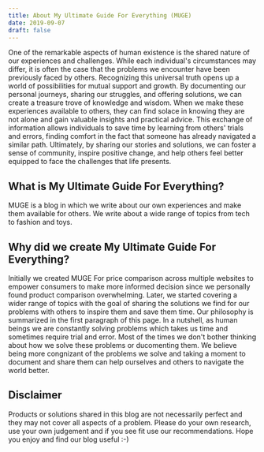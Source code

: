 ```yaml
---
title: About My Ultimate Guide For Everything (MUGE)
date: 2019-09-07
draft: false
---
```


One of the remarkable aspects of human existence is the shared nature of our experiences and challenges. While each individual's circumstances may differ, it is often the case that the problems we encounter have been previously faced by others. Recognizing this universal truth opens up a world of possibilities for mutual support and growth. By documenting our personal journeys, sharing our struggles, and offering solutions, we can create a treasure trove of knowledge and wisdom. When we make these experiences available to others, they can find solace in knowing they are not alone and gain valuable insights and practical advice. This exchange of information allows individuals to save time by learning from others' trials and errors, finding comfort in the fact that someone has already navigated a similar path. Ultimately, by sharing our stories and solutions, we can foster a sense of community, inspire positive change, and help others feel better equipped to face the challenges that life presents.

## What is My Ultimate Guide For Everything?

MUGE is a blog in which we write about our own experiences and make them available for others. We write about a wide range of topics from tech to fashion and toys. 

## Why did we create My Ultimate Guide For Everything?

Initially we created MUGE For price comparison across multiple websites to empower consumers to make more informed decision since we  personally found product comparison overwhelming. Later, we started covering a wider range of topics with the goal of sharing the solutions we find for our problems with others to inspire them and save them time. Our philosophy is summarized in the first paragraph of this page. In a nutshell, as human beings we are constantly solving problems which takes us time and sometimes require trial and error. Most of the times we don't bother thinking about how we solve these problems or ducomenting them. We believe being more congnizant of the problems we solve and taking a moment to document and share them can help ourselves and others to navigate the world better.


## Disclaimer

Products or solutions shared in this blog are not necessarily perfect and they may not cover all aspects of a problem. Please do your own research, use your own judgement and if you see fit use our recommendations. Hope you enjoy and find our blog useful  :-)
